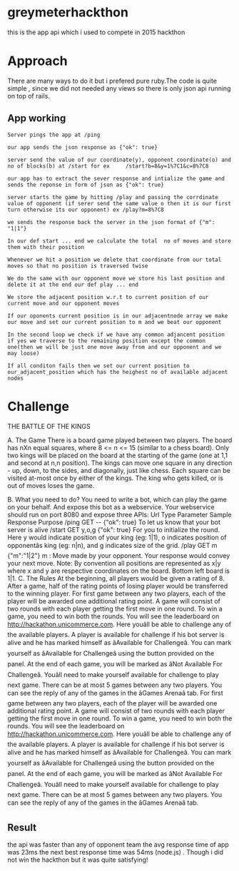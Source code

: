 # greymeterhackthon
this is the app api which i used to compete in 2015 hackthon 

# Approach

There are many ways to do it but i prefered pure ruby.The code is quite simple , since we did not needed any views so there is only json api running on top of rails.

## App working

    Server pings the app at /ping
   
    our app sends the json response as {"ok": true}

    server send the value of our coordinate(y), opponent coordinate(o) and no of blocks(b) at /start for ex     /start?b=8&y=1%7C1&c=8%7C8

    our app has to extract the sever response and intialize the game and sends the reponse in form of json as {"ok": true}

    server starts the game by hitting /play and passing the corrdinate value of opponent (if serer send the same value o then it is our first turn otherwise its our opponent) ex /play?m=8%7C8

    we sends the response back the server in the json format of {"m": "1|1"}

    In our def start ... end we calculate the total  no of moves and store them with their position

    Whenever we hit a position we delete that coordinate from our total moves so that no position is traversed twise

    We do the same with our opponent move we store his last position and delete it at the end our def play ... end

    We store the adjacent position w.r.t to current position of our current move and our opponent moves

    If our oponents current position is in our adjacentnode array we make our move and set our current position to m and we beat our opponent

    In the second loop we check if we have any common adjancent position if yes we traverse to the remaining position except the common one(then we will be just one move away from and our opponent and we may loose)

    If all conditon fails then we set our current position to our_adjacent_position which has the heighest no of available adjacent nodes 
   






# Challenge


THE BATTLE OF THE KINGS

A. The Game
There is a board game played between two players. The board has nXn equal squares, where 8 <= n <= 15 (similar to a chess board).
Only two kings will be placed on the board at the starting of the game (one at 1,1 and second at n,n position).
The kings can move one square in any direction - up, down, to the sides, and diagonally, just like chess.
Each square can be visited at-most once by either of the kings.
The king who gets killed, or is out of moves loses the game.

B. What you need to do?
You need to write a bot, which can play the game on your behalf. And expose this bot as a webservice.
Your webservice should run on port 8080 and expose three APIs:
Url	Type	Parameter	Sample Response	Purpose
/ping	GET	--	{"ok": true}	To let us know that your bot server is alive
/start	GET	y,o,g	{"ok": true}	For you to initialize the round. Here y would indicate position of your king (eg: 1|1), o indicates position of opponentâs king (eg: n|n), and g indicates size of the grid.
/play	GET	m	{"m":"1|2"}	m : Move made by your opponent. Your response would convey your next move.
Note: By convention all positions are represented as x|y where x and y are respective coordinates on the board. Bottom left board is 1|1.
C. The Rules
At the beginning, all players would be given a rating of 8.
After a game, half of the rating points of losing player would be transferred to the winning player.
For first game between any two players, each of the player will be awarded one additional rating point.
A game will consist of two rounds with each player getting the first move in one round. To win a game, you need to win both the rounds.
You will see the leaderboard on http://hackathon.unicommerce.com. Here youâll be able to challenge any of the available players. A player is available for challenge if his bot server is alive and he has marked himself as âAvailable for Challengeâ. You can mark yourself as âAvailable for Challengeâ using the button provided on the panel.
At the end of each game, you will be marked as âNot Available For Challengeâ. Youâll need to make yourself available for challenge to play next game.
There can be at most 5 games between any two players.
You can see the reply of any of the games in the âGames Arenaâ tab.
For first game between any two players, each of the player will be awarded one additional rating point.
A game will consist of two rounds with each player getting the first move in one round. To win a game, you need to win both the rounds.
You will see the leaderboard on http://hackathon.unicommerce.com. Here youâll be able to challenge any of the available players. A player is available for challenge if his bot server is alive and he has marked himself as âAvailable for Challengeâ. You can mark yourself as âAvailable for Challengeâ using the button provided on the panel.
At the end of each game, you will be marked as âNot Available For Challengeâ. Youâll need to make yourself available for challenge to play next game.
There can be at most 5 games between any two players.
You can see the reply of any of the games in the âGames Arenaâ tab.

## Result

  the api was faster than any of opponent team the avg response time of app was 23ms the next best response time was 54ms (node.js) . Though i did not win the hackthon but it was quite satisfying! 



